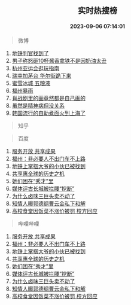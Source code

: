 <div align="center"><h2>实时热搜榜</h2><h4>2023-09-06 07:14:01</h4></div>

> 微博  

1. [地铁判官找到了](https://s.weibo.com/weibo?q=%23%E5%9C%B0%E9%93%81%E5%88%A4%E5%AE%98%E6%89%BE%E5%88%B0%E4%BA%86%23&t=31&band_rank=1&Refer=top)<br />
2. [男子称怒砸10杯酱香拿铁不是因奶油太丑](https://s.weibo.com/weibo?q=%23%E7%94%B7%E5%AD%90%E7%A7%B0%E6%80%92%E7%A0%B810%E6%9D%AF%E9%85%B1%E9%A6%99%E6%8B%BF%E9%93%81%E4%B8%8D%E6%98%AF%E5%9B%A0%E5%A5%B6%E6%B2%B9%E5%A4%AA%E4%B8%91%23&t=31&band_rank=2&Refer=top)<br />
3. [杭州亚运会逛玩指南](https://s.weibo.com/weibo?q=%23%E6%9D%AD%E5%B7%9E%E4%BA%9A%E8%BF%90%E4%BC%9A%E9%80%9B%E7%8E%A9%E6%8C%87%E5%8D%97%23&t=31&band_rank=3&Refer=top)<br />
4. [瑞幸加茅台 华尔街跪下来](https://s.weibo.com/weibo?q=%E7%91%9E%E5%B9%B8%E5%8A%A0%E8%8C%85%E5%8F%B0%20%E5%8D%8E%E5%B0%94%E8%A1%97%E8%B7%AA%E4%B8%8B%E6%9D%A5&t=31&band_rank=4&Refer=top)<br />
5. [蜜雪冰城 五粮液](https://s.weibo.com/weibo?q=%E8%9C%9C%E9%9B%AA%E5%86%B0%E5%9F%8E%20%E4%BA%94%E7%B2%AE%E6%B6%B2&t=31&band_rank=5&Refer=top)<br />
6. [福州暴雨](https://s.weibo.com/weibo?q=%E7%A6%8F%E5%B7%9E%E6%9A%B4%E9%9B%A8&t=31&band_rank=6&Refer=top)<br />
7. [肖战剧里的画竟然都是自己画的](https://s.weibo.com/weibo?q=%23%E8%82%96%E6%88%98%E5%89%A7%E9%87%8C%E7%9A%84%E7%94%BB%E7%AB%9F%E7%84%B6%E9%83%BD%E6%98%AF%E8%87%AA%E5%B7%B1%E7%94%BB%E7%9A%84%23&t=31&band_rank=7&Refer=top)<br />
8. [虽然是精神病但没关系](https://s.weibo.com/weibo?q=%E8%99%BD%E7%84%B6%E6%98%AF%E7%B2%BE%E7%A5%9E%E7%97%85%E4%BD%86%E6%B2%A1%E5%85%B3%E7%B3%BB&t=31&band_rank=8&Refer=top)<br />
9. [韩国流行的自助煮面火到上海了](https://s.weibo.com/weibo?q=%23%E9%9F%A9%E5%9B%BD%E6%B5%81%E8%A1%8C%E7%9A%84%E8%87%AA%E5%8A%A9%E7%85%AE%E9%9D%A2%E7%81%AB%E5%88%B0%E4%B8%8A%E6%B5%B7%E4%BA%86%23&t=31&band_rank=9&Refer=top)<br />

> 知乎  


> 百度  

1. [服务开放 共享成果](https://www.baidu.com/s?wd=%E6%9C%8D%E5%8A%A1%E5%BC%80%E6%94%BE+%E5%85%B1%E4%BA%AB%E6%88%90%E6%9E%9C&sa=fyb_news&rsv_dl=fyb_news)<br />
2. [福州：非必要人不出门车不上路](https://www.baidu.com/s?wd=%E7%A6%8F%E5%B7%9E%EF%BC%9A%E9%9D%9E%E5%BF%85%E8%A6%81%E4%BA%BA%E4%B8%8D%E5%87%BA%E9%97%A8%E8%BD%A6%E4%B8%8D%E4%B8%8A%E8%B7%AF&sa=fyb_news&rsv_dl=fyb_news)<br />
3. [地铁上掌掴大爷的小伙已被找到](https://www.baidu.com/s?wd=%E5%9C%B0%E9%93%81%E4%B8%8A%E6%8E%8C%E6%8E%B4%E5%A4%A7%E7%88%B7%E7%9A%84%E5%B0%8F%E4%BC%99%E5%B7%B2%E8%A2%AB%E6%89%BE%E5%88%B0&sa=fyb_news&rsv_dl=fyb_news)<br />
4. [共享惠全球的历史之机](https://www.baidu.com/s?wd=%E5%85%B1%E4%BA%AB%E6%83%A0%E5%85%A8%E7%90%83%E7%9A%84%E5%8E%86%E5%8F%B2%E4%B9%8B%E6%9C%BA&sa=fyb_news&rsv_dl=fyb_news)<br />
5. [她们困在“秀才”里](https://www.baidu.com/s?wd=%E5%A5%B9%E4%BB%AC%E5%9B%B0%E5%9C%A8%E2%80%9C%E7%A7%80%E6%89%8D%E2%80%9D%E9%87%8C&sa=fyb_news&rsv_dl=fyb_news)<br />
6. [媒体评古长城被拦腰“挖断”](https://www.baidu.com/s?wd=%E5%AA%92%E4%BD%93%E8%AF%84%E5%8F%A4%E9%95%BF%E5%9F%8E%E8%A2%AB%E6%8B%A6%E8%85%B0%E2%80%9C%E6%8C%96%E6%96%AD%E2%80%9D&sa=fyb_news&rsv_dl=fyb_news)<br />
7. [为什么卤味三巨头卖不动了](https://www.baidu.com/s?wd=%E4%B8%BA%E4%BB%80%E4%B9%88%E5%8D%A4%E5%91%B3%E4%B8%89%E5%B7%A8%E5%A4%B4%E5%8D%96%E4%B8%8D%E5%8A%A8%E4%BA%86&sa=fyb_news&rsv_dl=fyb_news)<br />
8. [知情人曝郭德纲曹云金私下和解](https://www.baidu.com/s?wd=%E7%9F%A5%E6%83%85%E4%BA%BA%E6%9B%9D%E9%83%AD%E5%BE%B7%E7%BA%B2%E6%9B%B9%E4%BA%91%E9%87%91%E7%A7%81%E4%B8%8B%E5%92%8C%E8%A7%A3&sa=fyb_news&rsv_dl=fyb_news)<br />
9. [高校食堂因饭菜不涨价被罚 校方回应](https://www.baidu.com/s?wd=%E9%AB%98%E6%A0%A1%E9%A3%9F%E5%A0%82%E5%9B%A0%E9%A5%AD%E8%8F%9C%E4%B8%8D%E6%B6%A8%E4%BB%B7%E8%A2%AB%E7%BD%9A+%E6%A0%A1%E6%96%B9%E5%9B%9E%E5%BA%94&sa=fyb_news&rsv_dl=fyb_news)<br />

> 哔哩哔哩  

1. [服务开放 共享成果](https://www.baidu.com/s?wd=%E6%9C%8D%E5%8A%A1%E5%BC%80%E6%94%BE+%E5%85%B1%E4%BA%AB%E6%88%90%E6%9E%9C&sa=fyb_news&rsv_dl=fyb_news)<br />
2. [福州：非必要人不出门车不上路](https://www.baidu.com/s?wd=%E7%A6%8F%E5%B7%9E%EF%BC%9A%E9%9D%9E%E5%BF%85%E8%A6%81%E4%BA%BA%E4%B8%8D%E5%87%BA%E9%97%A8%E8%BD%A6%E4%B8%8D%E4%B8%8A%E8%B7%AF&sa=fyb_news&rsv_dl=fyb_news)<br />
3. [地铁上掌掴大爷的小伙已被找到](https://www.baidu.com/s?wd=%E5%9C%B0%E9%93%81%E4%B8%8A%E6%8E%8C%E6%8E%B4%E5%A4%A7%E7%88%B7%E7%9A%84%E5%B0%8F%E4%BC%99%E5%B7%B2%E8%A2%AB%E6%89%BE%E5%88%B0&sa=fyb_news&rsv_dl=fyb_news)<br />
4. [共享惠全球的历史之机](https://www.baidu.com/s?wd=%E5%85%B1%E4%BA%AB%E6%83%A0%E5%85%A8%E7%90%83%E7%9A%84%E5%8E%86%E5%8F%B2%E4%B9%8B%E6%9C%BA&sa=fyb_news&rsv_dl=fyb_news)<br />
5. [她们困在“秀才”里](https://www.baidu.com/s?wd=%E5%A5%B9%E4%BB%AC%E5%9B%B0%E5%9C%A8%E2%80%9C%E7%A7%80%E6%89%8D%E2%80%9D%E9%87%8C&sa=fyb_news&rsv_dl=fyb_news)<br />
6. [媒体评古长城被拦腰“挖断”](https://www.baidu.com/s?wd=%E5%AA%92%E4%BD%93%E8%AF%84%E5%8F%A4%E9%95%BF%E5%9F%8E%E8%A2%AB%E6%8B%A6%E8%85%B0%E2%80%9C%E6%8C%96%E6%96%AD%E2%80%9D&sa=fyb_news&rsv_dl=fyb_news)<br />
7. [为什么卤味三巨头卖不动了](https://www.baidu.com/s?wd=%E4%B8%BA%E4%BB%80%E4%B9%88%E5%8D%A4%E5%91%B3%E4%B8%89%E5%B7%A8%E5%A4%B4%E5%8D%96%E4%B8%8D%E5%8A%A8%E4%BA%86&sa=fyb_news&rsv_dl=fyb_news)<br />
8. [知情人曝郭德纲曹云金私下和解](https://www.baidu.com/s?wd=%E7%9F%A5%E6%83%85%E4%BA%BA%E6%9B%9D%E9%83%AD%E5%BE%B7%E7%BA%B2%E6%9B%B9%E4%BA%91%E9%87%91%E7%A7%81%E4%B8%8B%E5%92%8C%E8%A7%A3&sa=fyb_news&rsv_dl=fyb_news)<br />
9. [高校食堂因饭菜不涨价被罚 校方回应](https://www.baidu.com/s?wd=%E9%AB%98%E6%A0%A1%E9%A3%9F%E5%A0%82%E5%9B%A0%E9%A5%AD%E8%8F%9C%E4%B8%8D%E6%B6%A8%E4%BB%B7%E8%A2%AB%E7%BD%9A+%E6%A0%A1%E6%96%B9%E5%9B%9E%E5%BA%94&sa=fyb_news&rsv_dl=fyb_news)<br />

